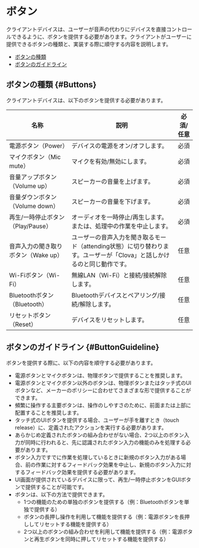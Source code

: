 # ボタン

クライアントデバイスは、ユーザーが音声の代わりにデバイスを直接コントロールできるように、ボタンを提供する必要があります。クライアントがユーザーに提供できるボタンの種類と、実装する際に順守する内容を説明します。

* [ボタンの種類](#Buttons)
* [ボタンのガイドライン](#ButtonGuideline)

## ボタンの種類 {#Buttons}

クライアントデバイスは、以下のボタンを提供する必要があります。

| 名称                        | 説明                                                     | 必須/任意 |
|----------------------------|-------------------------------------------------------------|:---------:|
| 電源ボタン（Power）             | デバイスの電源をオン/オフします。                                        | 必須      |
| マイクボタン（Mic mute）    | マイクを有効/無効にします。                                | 必須      |
| 音量アップボタン（Volume up）       | スピーカーの音量を上げます。                                         | 必須      |
| 音量ダウンボタン（Volume down）   | スピーカーの音量を下げます。                                          | 必須      |
| 再生/一時停止ボタン（Play/Pause） | オーディオを一時停止/再生します。または、処理中の作業を中止します。         | 必須      |
| 音声入力の聞き取りボタン（Wake up）   | ユーザーの音声入力を聞き取るモード（attending状態）に切り替わります。ユーザーが「Clova」と話しかけるのと同じ動作です。 | 任意      |
| Wi-Fiボタン（Wi-Fi）          | 無線LAN（Wi-Fi）と接続/接続解除します。                                 | 任意      |
| Bluetoothボタン（Bluetooth）     | Bluetoothデバイスとペアリング/接続/解除します。                              | 任意      |
| リセットボタン（Reset）          | デバイスをリセットします。                                              | 任意      |

## ボタンのガイドライン {#ButtonGuideline}

ボタンを提供する際に、以下の内容を順守する必要があります。

* 電源ボタンとマイクボタンは、物理ボタンで提供することを推奨します。
* 電源ボタンとマイクボタン以外のボタンは、物理ボタンまたはタッチ式のUIボタンなど、メーカーのポリシーに合わせてさまざまな形で提供することができます。
* 頻繁に操作する主要ボタンは、操作のしやすさのために、前面または上部に配置することを推奨します。
* タッチ式のUIボタンを提供する場合、ユーザーが手を離すとき（touch release）に、定義されたアクションを実行する必要があります。
* あらかじめ定義されたボタンの組み合わせがない場合、2つ以上のボタン入力が同時に行われると、先に認識されたボタン入力の機能のみを処理する必要があります。
* ボタン入力ですでに作業を処理しているときに新規のボタン入力がある場合、前の作業に対するフィードバック効果を中止し、新規のボタン入力に対するフィードバック効果を提供する必要があります。
* UI画面が提供されているデバイスに限って、再生/一時停止ボタンをGUIボタンで提供することが可能です。
* ボタンは、以下の方法で提供できます。
  - 1つの機能のための単独のボタンを提供する（例：Bluetoothボタンを単独で提供する）
  - ボタンの長押し操作を利用して機能を提供する（例：電源ボタンを長押ししてリセットする機能を提供する）
  - 2つ以上のボタンの組み合わせを利用して機能を提供する（例：電源ボタンと再生ボタンを同時に押してリセットする機能を提供する）
